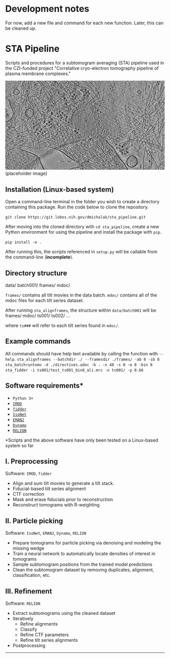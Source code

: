 # Development notes

For now, add a new file and command for each new function. Later, this can be cleaned up.
 
# STA Pipeline

Scripts and procedures for a subtomogram averaging (STA) pipeline used in the CZI-funded project "Correlative cryo-electron tomography pipeline of plasma membrane complexes."

![tomogram example](images/tomo_image_cropped.png)
(placeholder image)

## Installation (Linux-based system)

Open a command-line terminal in the folder you wish to create a directory containing this package. Run the code below to clone the repository. 

`git clone https://git.lobos.nih.gov/dmichalak/sta_pipeline.git`

After moving into the cloned directory with ``cd sta_pipeline``, create a new Python environment for using the pipeline and install the package with ``pip``.

`pip install -e .`

After running this, the scripts referenced in ``setup.py`` will be callable from the command-line (**incomplete**).
## Directory structure

data/
    batch001/
        frames/
        mdoc/

``frames/`` contains all tilt movies in the data batch.
``mdoc/`` contains all of the mdoc files for each tilt series dataset.

After running ``sta_alignframes``, the structure within ``data/batch001`` will be
    frames/
    mdoc/
    ts001/
    ts002/
    ...

where ``ts###`` will refer to each tilt series found in ``mdoc/``.

## Example commands
All commands should have help text available by calling the function with ``--help``.
``sta_alignframes --batchdir ./ --framesdir ./frames/ -ab 8 -sb 8``
``sta_batchruntomo -d ./directives.adoc -b . -n 48 -s 0 -e 8 -bin 8``
``sta_fidder -i ts001/test_ts001_bin8_ali.mrc -o ts001/ -p 8.66``
## Software requirements*

- ``Python 3+``
- [``IMOD``](https://bio3d.colorado.edu/imod/)
- [``fidder``](https://github.com/teamtomo/fidder)
- [``IsoNet``](https://github.com/IsoNet-cryoET/IsoNet)
- [``EMAN2``](https://blake.bcm.edu/emanwiki/EMAN2)
- [``Dynamo``](https://wiki.dynamo.biozentrum.unibas.ch/w/index.php/Main_Page)
- [``RELION``](https://relion.readthedocs.io/en/release-4.0/)

*Scripts and the above software have only been tested on a Linux-based system so far

## I. Preprocessing

Software: ``IMOD``, ``fidder``

- Align and sum tilt movies to generate a tilt stack.
- Fiducial-based tilt series alignment
- CTF correction
- Mask and erase fiducials prior to reconstruction
- Reconstruct tomograms with R-weighting

## II. Particle picking

Software: ``IsoNet``, ``EMAN2``, ``Dynamo``, ``RELION`` 

- Prepare tomograms for particle picking via denoising and modeling the missing wedge
- Train a neural network to automatically locate densities of interest in tomograms
- Sample subtomogram positions from the trained model predictions
- Clean the subtomogram dataset by removing duplicates, alignment, classification, etc.

## III. Refinement

Software: ``RELION``

- Extract subtomograms using the cleaned dataset
- Iteratively
    - Refine alignments
    - Classify
    - Refine CTF parameters
    - Refine tilt series alignments
- Postprocessing

***
<!---
Within a particular ecosystem, there may be a common way of installing things, such as using Yarn, NuGet, or Homebrew. However, consider the possibility that whoever is reading your README is a novice and would like more guidance. Listing specific steps helps remove ambiguity and gets people to using your project as quickly as possible. If it only runs in a specific context like a particular programming language version or operating system or has dependencies that have to be installed manually, also add a Requirements subsection.

## Usage
Use examples liberally, and show the expected output if you can. It's helpful to have inline the smallest example of usage that you can demonstrate, while providing links to more sophisticated examples if they are too long to reasonably include in the README.

## Support
Tell people where they can go to for help. It can be any combination of an issue tracker, a chat room, an email address, etc.

## Roadmap
If you have ideas for releases in the future, it is a good idea to list them in the README.

## Contributing
State if you are open to contributions and what your requirements are for accepting them.

For people who want to make changes to your project, it's helpful to have some documentation on how to get started. Perhaps there is a script that they should run or some environment variables that they need to set. Make these steps explicit. These instructions could also be useful to your future self.

You can also document commands to lint the code or run tests. These steps help to ensure high code quality and reduce the likelihood that the changes inadvertently break something. Having instructions for running tests is especially helpful if it requires external setup, such as starting a Selenium server for testing in a browser.

## Authors and acknowledgment
Show your appreciation to those who have contributed to the project.

## License
For open source projects, say how it is licensed.
